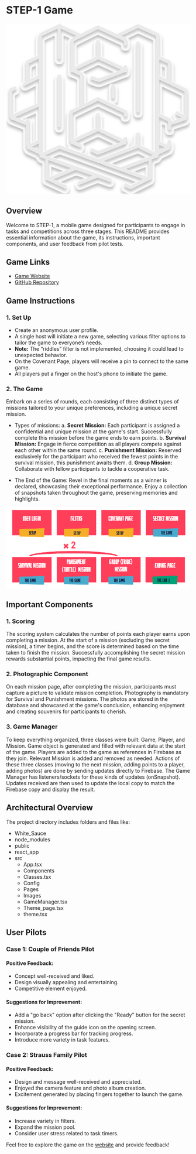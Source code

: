 #                                                STEP-1 Game
![Logo](src/Pages/images/step-1_logo.svg)

## Overview

Welcome to STEP-1, a mobile game designed for participants to engage in tasks and competitions across three stages. This README provides essential information about the game, its instructions, important components, and user feedback from pilot tests.

## Game Links

- [Game Website](https://achsaf6.github.io/Step_1/)
- [GitHub Repository](https://github.com/itaybober/Step_1/)

## Game Instructions

### 1. Set Up

- Create an anonymous user profile.
- A single host will initiate a new game, selecting various filter options to tailor the game to everyone’s needs.
- **Note:** The “riddles” filter is not implemented, choosing it could lead to unexpected behavior.
- On the Covenant Page, players will receive a pin to connect to the same game.
- All players put a finger on the host's phone to initiate the game.

### 2. The Game

Embark on a series of rounds, each consisting of three distinct types of missions tailored to your unique preferences, including a unique secret mission.

- Types of missions:
  a. **Secret Mission:** Each participant is assigned a confidential and unique mission at the game's start. Successfully complete this mission before the game ends to earn points.
  b. **Survival Mission:** Engage in fierce competition as all players compete against each other within the same round.
  c. **Punishment Mission:** Reserved exclusively for the participant who received the fewest points in the survival mission, this punishment awaits them.
  d. **Group Mission:** Collaborate with fellow participants to tackle a cooperative task.

- The End of the Game: Revel in the final moments as a winner is declared, showcasing their exceptional performance. Enjoy a collection of snapshots taken throughout the game, preserving memories and highlights.

![Game Flow](src/Achsaf_Folder/Game_Flow.png)

## Important Components

### 1. Scoring

The scoring system calculates the number of points each player earns upon completing a mission. At the start of a mission (excluding the secret mission), a timer begins, and the score is determined based on the time taken to finish the mission. Successfully accomplishing the secret mission rewards substantial points, impacting the final game results.

### 2. Photographic Component

On each mission page, after completing the mission, participants must capture a picture to validate mission completion. Photography is mandatory for Survival and Punishment missions. The photos are stored in the database and showcased at the game's conclusion, enhancing enjoyment and creating souvenirs for participants to cherish.

### 3. Game Manager

To keep everything organized, three classes were built: Game, Player, and Mission. Game object is generated and filled with relevant data at the start of the game. Players are added to the game as references in Firebase as they join. Relevant Mission is added and removed as needed. Actions of these three classes (moving to the next mission, adding points to a player, adding photos) are done by sending updates directly to Firebase. The Game Manager has listeners/sockets for these kinds of updates (onSnapshot). Updates received are then used to update the local copy to match the Firebase copy and display the result.

## Architectural Overview

The project directory includes folders and files like:

- White_Sauce
- node_modules
- public
- react_app
- src
   - App.tsx
   - Components
   - Classes.tsx
   - Config
   - Pages
   - Images
   - GameManager.tsx
   - Theme_page.tsx
   - theme.tsx

## User Pilots

### Case 1: Couple of Friends Pilot

#### Positive Feedback:

- Concept well-received and liked.
- Design visually appealing and entertaining.
- Competitive element enjoyed.

#### Suggestions for Improvement:

- Add a "go back" option after clicking the "Ready" button for the secret mission.
- Enhance visibility of the guide icon on the opening screen.
- Incorporate a progress bar for tracking progress.
- Introduce more variety in task features.

### Case 2: Strauss Family Pilot

#### Positive Feedback:

- Design and message well-received and appreciated.
- Enjoyed the camera feature and photo album creation.
- Excitement generated by placing fingers together to launch the game.

#### Suggestions for Improvement:

- Increase variety in filters.
- Expand the mission pool.
- Consider user stress related to task timers.

Feel free to explore the game on the [website](https://achsaf6.github.io/Step_1/) and provide feedback!